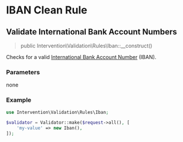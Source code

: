 # IBAN Clean Rule
## Validate International Bank Account Numbers

> public Intervention\Validation\Rules\Iban::__construct()

Checks for a valid [International Bank Account Number](https://en.wikipedia.org/wiki/International_Bank_Account_Number) (IBAN).

### Parameters

none

### Example

```php
use Intervention\Validation\Rules\Iban;

$validator = Validator::make($request->all(), [
    'my-value' => new Iban(),
]);
```


